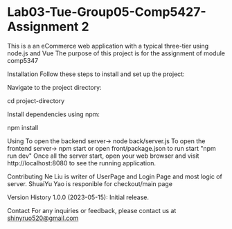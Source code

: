 # Lab03-Tue-Group05-Comp5427-Assignment 2

This is a an eCommerce web application with a typical three-tier using node.js and Vue
The purpose of this project is for the assignment of module comp5347

Installation
Follow these steps to install and set up the project:

Navigate to the project directory:

cd project-directory

Install dependencies using npm:

npm install

Using
 To open the backend server→ node back/server.js
 To open the frontend server→ npm start or open front/package.json to run start "npm run dev"
 Once all the server start, open your web browser and visit http://localhost:8080 to see the running application.
 
 Contributing
 Ne Liu is writer of UserPage and Login Page and most logic of server.
 ShuaiYu Yao is responible for checkout/main page
 
 Version History
1.0.0 (2023-05-15): Initial release.

Contact
For any inquiries or feedback, please contact us at shinyruo520@gmail.com
